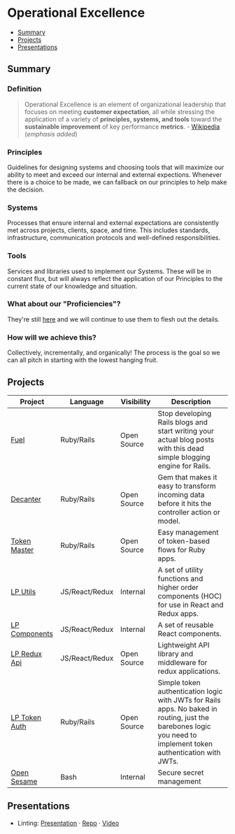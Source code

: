 # Operational Excellence

- [Summary](#Summary)
- [Projects](#Projects)
- [Presentations](#Presentations)

## Summary

### Definition
> Operational Excellence is an element of organizational leadership that focuses on meeting **customer expectation**, all while stressing the application of a variety of **principles, systems, and tools** toward the **sustainable improvement** of key performance **metrics**.  - [Wikipedia](https://en.wikipedia.org/wiki/Operational_excellence) (*emphasis added*)

### Principles
Guidelines for designing systems and choosing tools that will maximize our ability to meet and exceed our internal and external expections. Whenever there is a choice to be made, we can fallback on our principles to help make the decision.

### Systems
Processes that ensure internal and external expectations are consistently met across projects, clients, space, and time. This includes standards, infrastructure, communication protocols and well-defined responsibilities.

### Tools
Services and libraries used to implement our Systems. These will be in constant flux, but will always reflect the application of our Principles to the current state of our knowledge and situation.

### What about our "Proficiencies"?
They're still [here](https://github.com/LaunchPadLab/process/tree/master/Proficiencies) and we will continue to use them to flesh out the details.

### How will we achieve this?
Collectively, incrementally, and organically! The process is the goal so we can all pitch in starting with the lowest hanging fruit.

## Projects

Project | Language | Visibility | Description
--- | --- | --- | ---
[Fuel](https://github.com/LaunchPadLab/fuel) | Ruby/Rails | Open Source | Stop developing Rails blogs and start writing your actual blog posts with this dead simple blogging engine for Rails.
[Decanter](https://github.com/LaunchPadLab/decanter) | Ruby/Rails | Open Source | Gem that makes it easy to transform incoming data before it hits the controller action or model.
[Token Master](https://github.com/LaunchPadLab/token-master) | Ruby/Rails | Open Source | Easy management of token-based flows for Ruby apps.
[LP Utils](https://github.com/LaunchPadLab/lp-utils) | JS/React/Redux | Internal | A set of utility functions and higher order components (HOC) for use in React and Redux apps.
[LP Components](https://github.com/LaunchPadLab/lp-components) | JS/React/Redux | Internal | A set of reusable React components.
[LP Redux Api](https://github.com/LaunchPadLab/lp-redux-api) | JS/React/Redux | Open Source | Lightweight API library and middleware for redux applications.
[LP Token Auth](https://github.com/LaunchPadLab/lp_token_auth) | Ruby/Rails | Open Source | Simple token authentication logic with JWTs for Rails apps. No baked in routing, just the barebones logic you need to implement token authentication with JWTs.
[Open Sesame](https://github.com/LaunchPadLab/opensesame) | Bash | Internal | Secure secret management

## Presentations
- Linting: [Presentation](https://gitpitch.com/LaunchPadLab/linting)	· [Repo](https://github.com/LaunchPadLab/linting)	· [Video]()